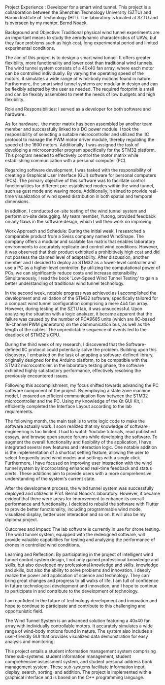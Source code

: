 Project Experience :
Developer for a smart wind tunnel. This project is a collaboration between the Shenzhen Technology University (SZTU) and Harbin Institute of Technology (HIT). The laboratory is located at SZTU and is overseen by my mentor, Bernd Noack.

Background and Objective:
Traditional physical wind tunnel experiments are an important means to study the aerodynamic characteristics of UAVs, but they face problems such as high cost, long experimental period and limited experimental conditions. 

The aim of this project is to design a smart wind tunnel. It offers greater flexibility, more functionality and lower cost than traditional wind tunnels. The wind tunnel system consists of a 40x40 fan array, where each motor can be controlled individually. By varying the operating speed of the motors, it simulates a wide range of wind-body motions found in nature. Furthermore, the smart wind tunnel systems are modular in design and can be flexibly adapted by the user as needed. The required footprint is small and can be flexibly assembled to meet the needs of low budgets and high flexibility.

Role and Responsibilities:
I served as a developer for both software and hardware. 

As for hardware,  the motor matrix has been assembled by another team member and successfully linked to a DC power module. I took the responsibility of selecting a suitable microcontroller and utilized the IIC protocol to manage the PWM motor driver module, thereby regulating the speed of the 1600 motors. Additionally, I was assigned the task of developing a microcontroller program specifically for the STM32 platform. This program needed to effectively control the motor matrix while establishing communication with a personal computer (PC).

Regarding software development, I was tasked with the responsibility of creating a Graphical User Interface (GUI) software for personal computers (PCs). The primary objective of this software was to facilitate control functionalities for different pre-established modes within the wind tunnel, such as gust mode and waving mode. Additionally, it aimed to provide real-time visualization of wind speed distribution in both spatial and temporal dimensions.

In addition, I conducted on-site testing of the wind tunnel system and perform on-site debugging. My team member, Yutong, provided feedback on any flaws in the software design, which I will then work on improving.

Work Approach and Schedule:
During the initial week, I researched a comparable product from a Swiss company named WindShape. The company offers a modular and scalable fan matrix that enables laboratory environments to accurately replicate and control wind conditions. However, it was observed that their product exhibited a prohibitively high cost and did not possess the claimed level of adaptability. After discussion, another member and I decided to deploy an STM32 as a lower-level controller and use a PC as a higher-level controller. By utilizing the computational power of PCs, we can significantly reduce costs and increase extensibility. Simultaneously, I read the book 'Low-Speed Wind Tunnel Testing' to gain a better understanding of traditional wind tunnel technology.

In the second week, notable progress was achieved as I accomplished the development and validation of the STM32 software, specifically tailored for a compact wind tunnel configuration comprising a mere 4x4 fan array. However, during testing at the SZTU lab, it was unsuccessful. Upon analyzing the situation with a logic analyzer, it became apparent that the failure was caused by the number of PCA9685 units (which are IIC-based 16-channel PWM generators) on the communication bus, as well as the length of the cables.  The unpredictable sequence of events led to the deadlock of STM32's CPU.

During the third week of my research, I discovered that the Software-defined IIC protocol could potentially solve the problem. Building upon this discovery, I embarked on the task of adapting a software-defined library, originally designed for the Arduino platform, to be compatible with the STM32 microcontroller. in the laboratory testing phase, the software exhibited highly satisfactory performance, effectively resolving the previously encountered issues. 

Following this accomplishment, my focus shifted towards advancing the PC software component of the project. By employing a state zone machine model, I ensured an efficient communication flow between the STM32 microcontroller and the PC. Using my knowledge of the Qt GUI Kit, I efficiently completed the Interface Layout according to the lab requirements.

The following month, the main task is to write logic code to make the software actually work. I soon realized that my knowledge of software engineering is too limited. I had to watch Youtube tutorials, read published essays, and browse open source forums while developing the software. To augment the overall functionality and flexibility of the application, I have integrated several new features and interaction logic. One notable addition is the implementation of a shortcut setting feature,  allowing the user to select frequently used wind modes and settings with a single click. Furthermore, I have focused on improving user interaction with the wind tunnel system by incorporating enhanced real-time feedback and status alerts. These additions aim to provide users with a more comprehensive understanding of the system's current state.

After the development process, the wind tunnel system was successfully deployed and utilized in Prof. Bernd Noack's laboratory. However, it became evident that there were areas for improvement to enhance its overall performance and functionality.
 I decided to rebuild the software with Flutter to provide better functionality, including programmable wind mode, visualized display, better user interaction and so on. It will also be my diploma project.

Outcomes and Impact:
The lab software is currently in use for drone testing. The wind tunnel system, equipped with the redesigned software, will provide valuable capabilities for testing and analyzing the performance of drones in controlled wind conditions.

Learning and Reflection:
By participating in the project of intelligent wind tunnel control system design, I not only gained professional knowledge and skills, but also developed my professional knowledge and skills. knowledge and skills, but also the ability to solve problems and innovation. I deeply realize the power and application of science and technology. They can bring great changes and progress to all walks of life. I am full of confidence in future technological development and innovation, and I hope to continue to participate in and contribute to the development of technology.

I am confident in the future of technology development and innovation and hope to continue to participate and contribute to this challenging and opportunistic field.

The Wind Tunnel System is an advanced solution featuring a 40x40 fan array with individually controllable motors. It accurately simulates a wide range of wind-body motions found in nature. The system also includes a user-friendly GUI that provides visualized data demonstration for easy analysis and monitoring.

This project entails a student information management system comprising three sub-systems: student information management, student comprehensive assessment system, and student personal address book management system. These sub-systems facilitate information input, display, search, sorting, and addition. The project is implemented with a graphical interface and is based on the C++ programming language.